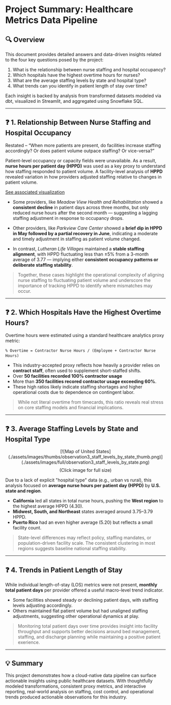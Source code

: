 # Project Summary: Healthcare Metrics Data Pipeline

## 🔍 Overview

This document provides detailed answers and data-driven insights related to the four key questions posed by the project:

1. What is the relationship between nurse staffing and hospital occupancy?
2. Which hospitals have the highest overtime hours for nurses?
3. What are the average staffing levels by state and hospital type?
4. What trends can you identify in patient length of stay over time?

Each insight is backed by analysis from transformed datasets modeled via dbt, visualized in Streamlit, and aggregated using Snowflake SQL.

---

## ❓ 1. Relationship Between Nurse Staffing and Hospital Occupancy

Restated – “When more patients are present, do facilities increase staffing accordingly? Or does patient volume outpace staffing?  Or vice-versa?”

Patient-level occupancy or capacity fields were unavailable.  As a result, **nurse hours per patient day (HPPD)** was used as a key proxy to understand how staffing responded to patient volume.  A facility-level analysis of **HPPD** revealed variation in how providers adjusted staffing relative to changes in patient volume.

[See associated visualization](./assets/images/full/observation1_hppd.png)

- Some providers, like *Meadow View Health and Rehabilitation* showed a **consistent decline** in patient days across three months, but only reduced nurse hours after the second month — suggesting a lagging staffing adjustment in response to occupancy drops.

- Other providers, like *Parkview Care Center* showed a **brief dip in HPPD in May followed by a partial recovery in June**, indicating a moderate and timely adjustment in staffing as patient volume changed.

- In contrast, *Lutheran Life Villages* maintained a **stable staffing alignment**, with HPPD fluctuating less than ±5% from a 3-month average of 3.77 — implying either **consistent occupancy patterns or deliberate staffing stability**.

> Together, these cases highlight the operational complexity of aligning nurse staffing to fluctuating patient volume and underscore the importance of tracking HPPD to identify where mismatches may occur.

---

## ❓ 2. Which Hospitals Have the Highest Overtime Hours?

Overtime hours were estimated using a standard healthcare analytics proxy metric:

```text
% Overtime = Contractor Nurse Hours / (Employee + Contractor Nurse Hours)
```

- This industry-accepted proxy reflects how heavily a provider relies on **contract staff**, often used to supplement short-staffed shifts.
- Over **50 facilities recorded 100% contractor usage**
- More than **350 facilities recored contractor usage exceeding 60%**.
- These high ratios likely indicate staffing shortages and higher operational costs due to dependence on contingent labor.

> While not literal overtime from timecards, this ratio reveals real stress on core staffing models and financial implications.

---

## ❓ 3. Average Staffing Levels by State and Hospital Type

<div style="text-align: center;">
    [![Map of United States](./assets/images/thumbs/observation3_staff_levels_by_state_thumb.png)](./assets/images/full/observation3_staff_levels_by_state.png)
    <div style="margin-top: 8px;">
        (Click image for full size)
    </div>
</div>

Due to a lack of explicit "hospital type" data (e.g., urban vs rural), this analysis focused on **average nurse hours per patient day (HPPD)** by **U.S. state and region**.

- **California** led all states in total nurse hours, pushing the **West region** to the highest average HPPD (4.30).
- **Midwest, South, and Northeast** states averaged around 3.75–3.79 HPPD.
- **Puerto Rico** had an even higher average (5.20) but reflects a small facility count.

> State-level differences may reflect policy, staffing mandates, or population-driven facility scale. The consistent clustering in most regions suggests baseline national staffing stability.

---

## ❓ 4. Trends in Patient Length of Stay

While individual length-of-stay (LOS) metrics were not present, **monthly total patient days** per provider offered a useful macro-level trend indicator.

- Some facilities showed steady or declining patient days, with staffing levels adjusting accordingly.
- Others maintained flat patient volume but had unaligned staffing adjustments, suggesting other operational dynamics at play.

> Monitoring total patient days over time provides insight into facility throughput and supports better decisions around bed management, staffing, and discharge planning while maintaining a positive patient exerience.

---

## 💡 Summary

This project demonstrates how a cloud-native data pipeline can surface actionable insights using public healthcare datasets. With thoughtfully modeled transformations, consistent proxy metrics, and interactive reporting, real-world analysis on staffing, cost control, and operational trends produced actionable observations for this industry.

